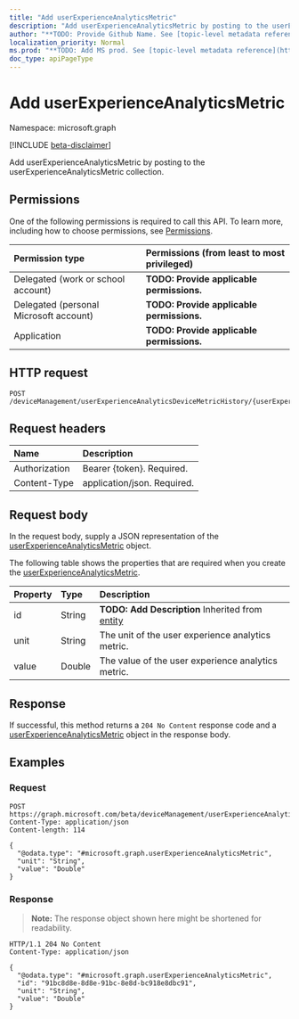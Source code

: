 ```yaml
---
title: "Add userExperienceAnalyticsMetric"
description: "Add userExperienceAnalyticsMetric by posting to the userExperienceAnalyticsMetric collection."
author: "**TODO: Provide Github Name. See [topic-level metadata reference](https://msgo.azurewebsites.net/add/document/guidelines/metadata.html#topic-level-metadata)**"
localization_priority: Normal
ms.prod: "**TODO: Add MS prod. See [topic-level metadata reference](https://msgo.azurewebsites.net/add/document/guidelines/metadata.html#topic-level-metadata)**"
doc_type: apiPageType
---
```


# Add userExperienceAnalyticsMetric
Namespace: microsoft.graph

[!INCLUDE [beta-disclaimer](../../includes/beta-disclaimer.md)]

Add userExperienceAnalyticsMetric by posting to the userExperienceAnalyticsMetric collection.

## Permissions
One of the following permissions is required to call this API. To learn more, including how to choose permissions, see [Permissions](/graph/permissions-reference).

|Permission type|Permissions (from least to most privileged)|
|:---|:---|
|Delegated (work or school account)|**TODO: Provide applicable permissions.**|
|Delegated (personal Microsoft account)|**TODO: Provide applicable permissions.**|
|Application|**TODO: Provide applicable permissions.**|

## HTTP request

<!-- {
  "blockType": "ignored"
}
-->
``` http
POST /deviceManagement/userExperienceAnalyticsDeviceMetricHistory/{userExperienceAnalyticsMetricHistoryId}/userExperienceAnalyticsMetric/$ref
```

## Request headers
|Name|Description|
|:---|:---|
|Authorization|Bearer {token}. Required.|
|Content-Type|application/json. Required.|

## Request body
In the request body, supply a JSON representation of the [userExperienceAnalyticsMetric](../resources/userexperienceanalyticsmetric.md) object.

The following table shows the properties that are required when you create the [userExperienceAnalyticsMetric](../resources/userexperienceanalyticsmetric.md).

|Property|Type|Description|
|:---|:---|:---|
|id|String|**TODO: Add Description** Inherited from [entity](../resources/entity.md)|
|unit|String|The unit of the user experience analytics metric.|
|value|Double|The value of the user experience analytics metric.|



## Response

If successful, this method returns a `204 No Content` response code and a [userExperienceAnalyticsMetric](../resources/userexperienceanalyticsmetric.md) object in the response body.

## Examples

### Request
<!-- {
  "blockType": "request",
  "name": "create_userexperienceanalyticsmetric_from_"
}
-->
``` http
POST https://graph.microsoft.com/beta/deviceManagement/userExperienceAnalyticsDeviceMetricHistory/{userExperienceAnalyticsMetricHistoryId}/userExperienceAnalyticsMetric/$ref
Content-Type: application/json
Content-length: 114

{
  "@odata.type": "#microsoft.graph.userExperienceAnalyticsMetric",
  "unit": "String",
  "value": "Double"
}
```


### Response
>**Note:** The response object shown here might be shortened for readability.
<!-- {
  "blockType": "response",
  "truncated": true,
  "@odata.type": "microsoft.graph.userExperienceAnalyticsMetric"
}
-->
``` http
HTTP/1.1 204 No Content
Content-Type: application/json

{
  "@odata.type": "#microsoft.graph.userExperienceAnalyticsMetric",
  "id": "91bc8d8e-8d8e-91bc-8e8d-bc918e8dbc91",
  "unit": "String",
  "value": "Double"
}
```

